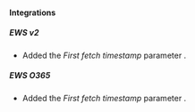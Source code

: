 
#### Integrations
##### EWS v2
- Added the *First fetch timestamp* parameter .

##### EWS O365
- Added the *First fetch timestamp* parameter .